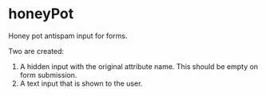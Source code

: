 # honeyPot

Honey pot antispam input for forms.

Two are created:

1. A hidden input with the original attribute name.
This should be empty on form submission.
2. A text input that is shown to the user.
